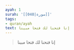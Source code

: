 ```yaml
---
ayah: 1
surah: '[[048|سورة]]'
tags:
- quran/ayah
text: إنا فتحنا لك فتحا مبينا
---
```

> إنا فتحنا لك فتحا مبينا
